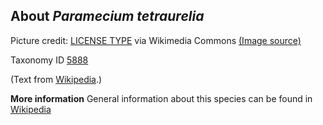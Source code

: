 **About *Paramecium tetraurelia***
-------------------------

Picture credit: [LICENSE TYPE]() via Wikimedia Commons [(Image source)](https://en.wikipedia.org/wiki/Paramecium#/media/File:Paramecium.jpg)

Taxonomy ID [5888](https://www.uniprot.org/taxonomy/5888)

(Text from [Wikipedia](https://en.wikipedia.org/).)

**More information**
General information about this species can be found in [Wikipedia](https://en.wikipedia.org/wiki/paramecium_tetraurelia)
